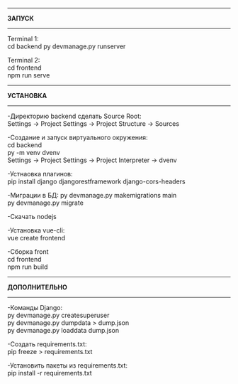 ________________________________________________________________

**ЗАПУСК**
________________________________________________________________

Terminal 1:  
cd backend
py devmanage.py runserver

Terminal 2:  
cd frontend  
npm run serve

________________________________________________________________

**УСТАНОВКА**
________________________________________________________________

-Директорию backend сделать Source Root:  
Settings -> Project Settings -> Project Structure -> Sources

-Создание и запуск виртуального окружения:  
cd backend  
py -m venv dvenv  
Settings -> Project Settings -> Project Interpreter -> dvenv  

-Устнаовка плагинов:  
pip install django djangorestframework django-cors-headers

-Миграции в БД:
py devmanage.py makemigrations main  
py devmanage.py migrate

-Скачать nodejs

-Установка vue-cli:  
vue create frontend

-Сборка front  
cd frontend  
npm run build

________________________________________________________________

**ДОПОЛНИТЕЛЬНО**
________________________________________________________________

-Команды Django:  
py devmanage.py createsuperuser  
py devmanage.py dumpdata > dump.json  
py devmanage.py loaddata dump.json

-Создать requirements.txt:  
pip freeze > requirements.txt

-Установить пакеты из requirements.txt:  
pip install -r requirements.txt
